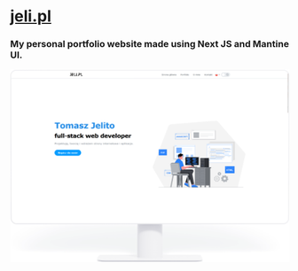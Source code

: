 # [jeli.pl](https://www.jeli.pl)

### My personal portfolio website made using Next JS and Mantine UI.

![Prewiev](https://github.com/jeli-t/jeli.pl/blob/master/preview.png)